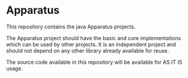 Apparatus
=========

This repository contains the java Apparatus projects.

The Apparatus project should have the basic and core implementations which can be used by other projects. 
It is an independent project and should not depend on any other library already available for reuse.

The source code available in this repository will be available for AS IT IS usage.

